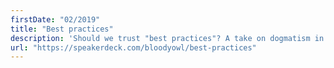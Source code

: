 ```yaml
---
firstDate: "02/2019"
title: "Best practices"
description: 'Should we trust "best practices"? A take on dogmatism in the development industry.'
url: "https://speakerdeck.com/bloodyowl/best-practices"
---
```

